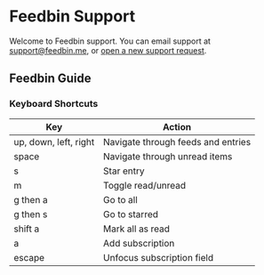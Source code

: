 Feedbin Support
===============

Welcome to Feedbin support. You can email support at [support@feedbin.me](mailto:support@feedbin.me), or [open a new support request](https://github.com/feedbin/support/issues).

Feedbin Guide
-------------

### Keyboard Shortcuts

| Key                     | Action                             |
|-------------------------|------------------------------------|
| up, down, left, right   | Navigate through feeds and entries |
| space                   | Navigate through unread items      |
| s                       | Star entry                         |
| m                       | Toggle read/unread                 |
| g then a                | Go to all                          |
| g then s                | Go to starred                      |
| shift a                 | Mark all as read                   |
| a                       | Add subscription                   |
| escape                  | Unfocus subscription field         |
